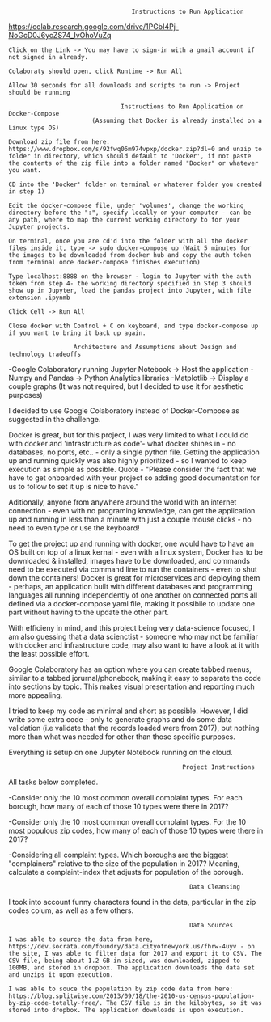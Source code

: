                                       Instructions to Run Application

https://colab.research.google.com/drive/1PGbI4Pj-NoGcD0J6ycZS74_IvOhoVuZq

    Click on the Link -> You may have to sign-in with a gmail account if not signed in already.

    Colaboraty should open, click Runtime -> Run All

    Allow 30 seconds for all downloads and scripts to run -> Project should be running

                                   Instructions to Run Application on Docker-Compose
                           (Assuming that Docker is already installed on a Linux type OS)

    Download zip file from here: https://www.dropbox.com/s/92fwq06m974vpxp/docker.zip?dl=0 and unzip to folder in directory, which should default to 'Docker', if not paste the contents of the zip file into a folder named "Docker" or whatever you want.

    CD into the 'Docker' folder on terminal or whatever folder you created in step 1)

    Edit the docker-compose file, under 'volumes', change the working directory before the ":", specify locally on your computer - can be any path, where to map the current working directory to for your Jupyter projects.

    On terminal, once you are cd'd into the folder with all the docker files inside it, type -> sudo docker-compose up (Wait 5 minutes for the images to be downloaded from docker hub and copy the auth token from terminal once docker-compose finishes execution)

    Type localhost:8888 on the browser - login to Jupyter with the auth token from step 4- the working directory specified in Step 3 should show up in Jupyter, load the pandas project into Jupyter, with file extension .ipynmb

    Click Cell -> Run All

    Close docker with Control + C on keyboard, and type docker-compose up if you want to bring it back up again.

                      Architecture and Assumptions about Design and technology tradeoffs

-Google Colaboratory running Jupyter Notebook -> Host the application -Numpy and Pandas -> Python Analytics libraries -Matplotlib -> Display a couple graphs (It was not required, but I decided to use it for aesthetic purposes)

I decided to use Google Colaboratory instead of Docker-Compose as suggested in the challenge.

Docker is great, but for this project, I was very limited to what I could do with docker and 'infrastructure as code'- what docker shines in - no databases, no ports, etc.. - only a single python file. Getting the application up and running quickly was also highly prioritized - so I wanted to keep execution as simple as possible. Quote - "Please consider the fact that we have to get onboarded with your project so adding good documentation for us to follow to set it up is nice to have."

Aditionally, anyone from anywhere around the world with an internet connection - even with no programing knowledge, can get the application up and running in less than a minute with just a couple mouse clicks - no need to even type or use the keyboard!

To get the project up and running with docker, one would have to have an OS built on top of a linux kernal - even with a linux system, Docker has to be downloaded & installed, images have to be downloaded, and commands need to be executed via command line to run the containers - even to shut down the containers! Docker is great for microservices and deploying them - perhaps, an application built with different databases and programming languages all running independently of one another on connected ports all defined via a docker-compose yaml file, making it possibile to update one part without having to the update the other part.

With efficieny in mind, and this project being very data-science focused, I am also guessing that a data scienctist - someone who may not be familiar with docker and infrastructure code, may also want to have a look at it with the least possible effort.

Google Colaboratory has an option where you can create tabbed menus, similar to a tabbed jorurnal/phonebook, making it easy to separate the code into sections by topic. This makes visual presentation and reporting much more appealing.

I tried to keep my code as minimal and short as possible. However, I did write some extra code - only to generate graphs and do some data validation (i.e validate that the records loaded were from 2017), but nothing more than what was needed for other than those specific purposes.

Everything is setup on one Jupyter Notebook running on the cloud.

                                                    Project Instructions 

All tasks below completed.

-Consider only the 10 most common overall complaint types. For each borough, how many of each of those 10 types were there in 2017?

-Consider only the 10 most common overall complaint types. For the 10 most populous zip codes, how many of each of those 10 types were there in 2017?

-Considering all complaint types. Which boroughs are the biggest "complainers" relative to the size of the population in 2017? Meaning, calculate a complaint-index that adjusts for population of the borough.

                                                      Data Cleansing

I took into account funny characters found in the data, particular in the zip codes colum, as well as a few others.

                                                      Data Sources  

    I was able to source the data from here, https://dev.socrata.com/foundry/data.cityofnewyork.us/fhrw-4uyv - on the site, I was able to filter data for 2017 and export it to CSV. The CSV file, being about 1.2 GB in sized, was downloaded, zipped to 100MB, and stored in dropbox. The application downloads the data set and unzips it upon execution.

    I was able to souce the population by zip code data from here: https://blog.splitwise.com/2013/09/18/the-2010-us-census-population-by-zip-code-totally-free/. The CSV file is in the kilobytes, so it was stored into dropbox. The application downloads is upon execution.
